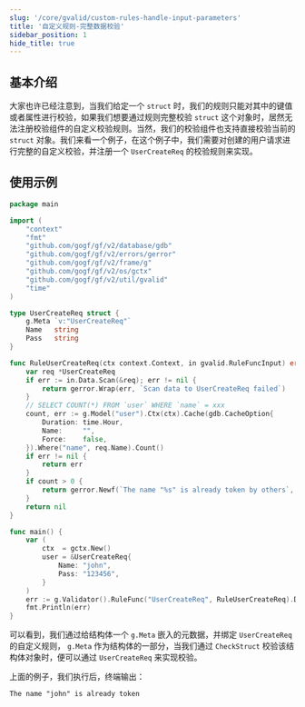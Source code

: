 ```yaml
---
slug: '/core/gvalid/custom-rules-handle-input-parameters'
title: '自定义规则-完整数据校验'
sidebar_position: 1
hide_title: true
---
```


## 基本介绍

大家也许已经注意到，当我们给定一个 `struct` 时，我们的规则只能对其中的键值或者属性进行校验，如果我们想要通过规则完整校验 `struct` 这个对象时，居然无法注册校验组件的自定义校验规则。当然，我们的校验组件也支持直接校验当前的 `struct` 对象。我们来看一个例子，在这个例子中，我们需要对创建的用户请求进行完整的自定义校验，并注册一个 `UserCreateReq` 的校验规则来实现。

## 使用示例

```go
package main

import (
    "context"
    "fmt"
    "github.com/gogf/gf/v2/database/gdb"
    "github.com/gogf/gf/v2/errors/gerror"
    "github.com/gogf/gf/v2/frame/g"
    "github.com/gogf/gf/v2/os/gctx"
    "github.com/gogf/gf/v2/util/gvalid"
    "time"
)

type UserCreateReq struct {
    g.Meta `v:"UserCreateReq"`
    Name   string
    Pass   string
}

func RuleUserCreateReq(ctx context.Context, in gvalid.RuleFuncInput) error {
    var req *UserCreateReq
    if err := in.Data.Scan(&req); err != nil {
        return gerror.Wrap(err, `Scan data to UserCreateReq failed`)
    }
    // SELECT COUNT(*) FROM `user` WHERE `name` = xxx
    count, err := g.Model("user").Ctx(ctx).Cache(gdb.CacheOption{
        Duration: time.Hour,
        Name:     "",
        Force:    false,
    }).Where("name", req.Name).Count()
    if err != nil {
        return err
    }
    if count > 0 {
        return gerror.Newf(`The name "%s" is already token by others`, req.Name)
    }
    return nil
}

func main() {
    var (
        ctx  = gctx.New()
        user = &UserCreateReq{
            Name: "john",
            Pass: "123456",
        }
    )
    err := g.Validator().RuleFunc("UserCreateReq", RuleUserCreateReq).Data(user).Run(ctx)
    fmt.Println(err)
}
```

可以看到，我们通过给结构体一个 `g.Meta` 嵌入的元数据，并绑定 `UserCreateReq` 的自定义规则， `g.Meta` 作为结构体的一部分，当我们通过 `CheckStruct` 校验该结构体对象时，便可以通过 `UserCreateReq` 来实现校验。

上面的例子，我们执行后，终端输出：

```
The name "john" is already token
```